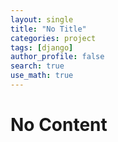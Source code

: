 ```yaml
---
layout: single
title: "No Title"
categories: project
tags: [django]
author_profile: false
search: true
use_math: true
---
```

# No Content
